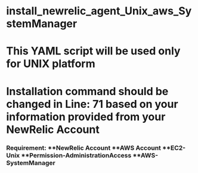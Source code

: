 # install_newrelic_agent_Unix_aws_SystemManager
# This YAML script will be used only for UNIX platform
# Installation command should be changed in Line: 71 based on your information provided from your NewRelic Account
### Requirement: **NewRelic Account **AWS Account **EC2-Unix **Permission-AdministrationAccess **AWS-SystemManager